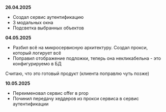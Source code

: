 **26.04.2025**

- Создал сервис аутентификацию
- 3 модальных окна
- Подсветка выбранных объектов

**04.05.2025**

- Разбил всё на микросервисную архитектуру. Создал прокси, который логирует всё
- Поправил отображение подложки, теперь она некликабельна - это конфигурируемо в БД

Считаю, что это готовый продукт (клиента поправлю чуть позже)

**10.05.2025**

- Переименовал сервис offer в prop 
- Починил передачу хеддеров из прокси сервиса в сервис аутентификации